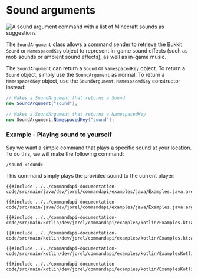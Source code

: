 # Sound arguments

![A sound argument command with a list of Minecraft sounds as suggestions](./images/arguments/sound.png)

The `SoundArgument` class allows a command sender to retrieve the Bukkit `Sound` or `NamespacedKey` object to represent in-game sound effects (such as mob sounds or ambient sound effects), as well as in-game music.

The `SoundArgument` can return a `Sound` or `NamespacedKey` object. To return a `Sound` object, simply use the `SoundArgument` as normal. To return a `NamespacedKey` object, use the `SoundArgument.NamespacedKey` constructor instead:

```java
// Makes a SoundArgument that returns a Sound
new SoundArgument("sound");

// Makes a SoundArgument that returns a NamespacedKey
new SoundArgument.NamespacedKey("sound");
```

<div class="example">

### Example - Playing sound to yourself

Say we want a simple command that plays a specific sound at your location. To do this, we will make the following command:

```mccmd
/sound <sound>
```

This command simply plays the provided sound to the current player:

<div class="multi-pre">

```java,Java_(Sound)
{{#include ../../commandapi-documentation-code/src/main/java/dev/jorel/commandapi/examples/java/Examples.java:argumentSound1}}
```

```java,Java_(NamespacedKey)
{{#include ../../commandapi-documentation-code/src/main/java/dev/jorel/commandapi/examples/java/Examples.java:argumentSound2}}
```

```kotlin,Kotlin_(Sound)
{{#include ../../commandapi-documentation-code/src/main/kotlin/dev/jorel/commandapi/examples/kotlin/Examples.kt:argumentSound1}}
```

```kotlin,Kotlin_(NamespacedKey)
{{#include ../../commandapi-documentation-code/src/main/kotlin/dev/jorel/commandapi/examples/kotlin/Examples.kt:argumentSound2}}
```

```kotlin,Kotlin_DSL_(Sound)
{{#include ../../commandapi-documentation-code/src/main/kotlin/dev/jorel/commandapi/examples/kotlin/ExamplesKotlinDSL.kt:argumentSound1}}
```

```kotlin,Kotlin_DSL_(NamespacedKey)
{{#include ../../commandapi-documentation-code/src/main/kotlin/dev/jorel/commandapi/examples/kotlin/ExamplesKotlinDSL.kt:argumentSound2}}
```

</div>

</div>
